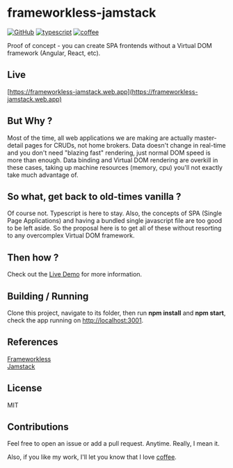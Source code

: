 # frameworkless-jamstack

[![GitHub](https://img.shields.io/github/license/honatas/frameworkless-jamstack?style=plastic)](https://github.com/Honatas/frameworkless-jamstack/blob/master/LICENSE)
[![typescript](https://img.shields.io/badge/made%20with-Typescript-blue?style=plastic)](https://www.typescriptlang.org/)
[![coffee](https://img.shields.io/badge/buy%20me%20a-coffee-brown?style=plastic)](https://ko-fi.com/honatas)

Proof of concept - you can create SPA frontends without a Virtual DOM framework (Angular, React, etc).

## Live

[https://frameworkless-jamstack.web.app](https://frameworkless-jamstack.web.app)

## But Why ?

Most of the time, all web applications we are making are actually master-detail pages for CRUDs, not home brokers. Data doesn't change in real-time and you don't need "blazing fast" rendering, just normal DOM speed is more than enough. Data binding and Virtual DOM rendering are overkill in these cases, taking up machine resources (memory, cpu) you'll not exactly take much advantage of.  

## So what, get back to old-times vanilla ?

Of course not. Typescript is here to stay. Also, the concepts of SPA (Single Page Applications) and having a bundled single javascript file are too good to be left aside. So the proposal here is to get all of these without resorting to any overcomplex Virtual DOM framework.  

## Then how ?

Check out the [Live Demo](https://frameworkless-jamstack.web.app) for more information.  

## Building / Running

Clone this project, navigate to its folder, then run **npm install** and **npm start**, check the app running on [http://localhost:3001](http://localhost:3001).  

## References

[Frameworkless](https://www.frameworklessmovement.org/)  
[Jamstack](https://jamstack.org)  

## License

MIT  

## Contributions

Feel free to open an issue or add a pull request. Anytime. Really, I mean it.  

Also, if you like my work, I'll let you know that I love [coffee](https://ko-fi.com/honatas).  
